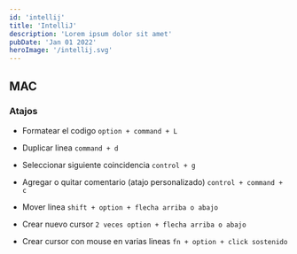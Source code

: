 ```yaml
---
id: 'intellij'
title: 'IntelliJ'
description: 'Lorem ipsum dolor sit amet'
pubDate: 'Jan 01 2022'
heroImage: '/intellij.svg'
---
```


## MAC

### Atajos

- Formatear el codigo `option + command + L`

- Duplicar linea `command + d`

- Seleccionar siguiente coincidencia `control + g`

- Agregar o quitar comentario (atajo personalizado) `control + command + c`

- Mover linea `shift + option + flecha arriba o abajo`

- Crear nuevo cursor `2 veces option + flecha arriba o abajo`

- Crear cursor con mouse en varias lineas `fn + option + click sostenido`
